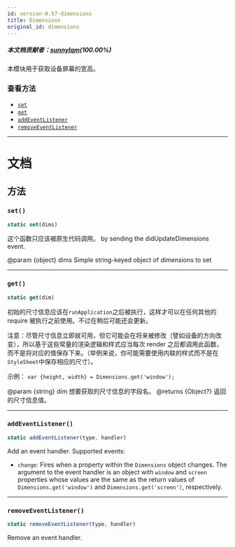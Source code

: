 ```yaml
---
id: version-0.57-dimensions
title: Dimensions
original_id: dimensions
---
```


##### 本文档贡献者：[sunnylqm](https://github.com/search?q=sunnylqm%40qq.com+in%3Aemail&type=Users)(100.00%)

本模块用于获取设备屏幕的宽高。

### 查看方法

* [`set`](dimensions.md#set)
* [`get`](dimensions.md#get)
* [`addEventListener`](dimensions.md#addeventlistener)
* [`removeEventListener`](dimensions.md#removeeventlistener)

---

# 文档

## 方法

### `set()`

```jsx
static set(dims)
```

这个函数只应该被原生代码调用。 by sending the didUpdateDimensions event.

@param {object} dims Simple string-keyed object of dimensions to set

---

### `get()`

```jsx
static get(dim)
```

初始的尺寸信息应该在`runApplication`之后被执行，这样才可以在任何其他的 require 被执行之前使用。不过在稍后可能还会更新。

注意：尽管尺寸信息立即就可用，但它可能会在将来被修改（譬如设备的方向改变），所以基于这些常量的渲染逻辑和样式应当每次 render 之后都调用此函数，而不是将对应的值保存下来。（举例来说，你可能需要使用内联的样式而不是在<code>StyleSheet</code>中保存相应的尺寸）。

示例： `var {height, width} = Dimensions.get('window');`

@param {string} dim 想要获取的尺寸信息的字段名。 @returns {Object?} 返回的尺寸信息值。

---

### `addEventListener()`

```jsx
static addEventListener(type, handler)
```

Add an event handler. Supported events:

* `change`: Fires when a property within the `Dimensions` object changes. The argument to the event handler is an object with `window` and `screen` properties whose values are the same as the return values of `Dimensions.get('window')` and `Dimensions.get('screen')`, respectively.

---

### `removeEventListener()`

```jsx
static removeEventListener(type, handler)
```

Remove an event handler.
